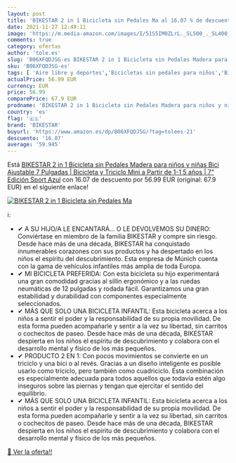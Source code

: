 ```yaml
---
layout: post
title: 'BIKESTAR 2 in 1 Bicicleta sin Pedales Ma al 16.07 % de descuento'
date: 2021-11-27 12:49:11
image: 'https://m.media-amazon.com/images/I/51S5IM0ZLrL._SL500_._SL400_.jpg'
comments: true
category: ofertas
author: 'tole.es'
slug: 'B06XFQDJSG-es BIKESTAR 2 in 1 Bicicleta sin Pedales Madera para niños y...'
sku: 'B06XFQDJSG-es'
tags: [ 'Aire libre y deportes','Bicicletas sin pedales para niños','Bicicletas, triciclos y correpasillos','Juguetes','Juguetes y juegos','bicicleta','bikestar', ]
actualPrice: 56.99 EUR
currency: EUR
price: 56.99
comparePrice: 67.9 EUR
prodname: 'BIKESTAR 2 in 1 Bicicleta sin Pedales Madera para niños y niñas Bici Ajustable 7 Pulgadas | Bicicleta y Triciclo Mini a Partir de 1-1 5 años | 7" Edición Sport Azul'
country: 'es'
flag: '🇪🇸'
brand: 'BIKESTAR'
buyurl: 'https://www.amazon.es/dp/B06XFQDJSG/?tag=tolees-21'
descuento: '16.07'
average: '59.945'
---
```


Está [BIKESTAR 2 in 1 Bicicleta sin Pedales Madera para niños y niñas Bici Ajustable 7 Pulgadas | Bicicleta y Triciclo Mini a Partir de 1-1 5 años | 7" Edición Sport Azul](https://www.amazon.es/dp/B06XFQDJSG/?tag=tolees-21) con 16.07 de descuento por 56.99 EUR (original: 67.9 EUR) en el siguiente enlace!

[![BIKESTAR 2 in 1 Bicicleta sin Pedales Ma](https://m.media-amazon.com/images/I/51S5IM0ZLrL._SL500_._SL400_.jpg)](https://www.amazon.es/dp/B06XFQDJSG/?tag=tolees-21)

ℹ️:

- ✔ A SU HIJO/A LE ENCANTARÁ... O LE DEVOLVEMOS SU DINERO: Conviértase en miembro de la familia BIKESTAR y compre sin riesgo. Desde hace más de una década, BIKESTAR ha conquistado innumerables corazones con sus productos y ha despertado en los niños el espíritu del descubrimiento. Esta empresa de Múnich cuenta con la gama de vehículos infantiles más amplia de toda Europa.
- ✔ MI BICICLETA PREFERIDA: Con esta bicicleta su hijo experimentará una gran comodidad gracias al sillín ergonómico y a las ruedas neumáticas de 12 pulgadas y rodada fácil. Garantizamos una gran estabilidad y durabilidad con componentes especialmente seleccionados.
- ✔ MÁS QUE SOLO UNA BICICLETA INFANTIL: Esta bicicleta acerca a los niños a sentir el poder y la responsabilidad de su propia movilidad. De esta forma pueden acompañarle y sentir a la vez su libertad, sin carritos o cochecitos de paseo. Desde hace más de una década, BIKESTAR despierta en los niños el espíritu de descubrimiento y colabora con el desarrollo mental y físico de los más pequeños.
- ✔ PRODUCTO 2 EN 1: Con pocos movimientos se convierte en un triciclo y una bici o al revés. Gracias a un diseño inteligente es posible usarlo como triciclo, pero también como cuadriciclo. Esta combinación es especialmente adecuada para todos aquellos que todavía estén algo inseguros sobre las piernas y tengan que ejercitar el sentido del equilibrio.
- ✔ MÁS QUE SOLO UNA BICICLETA INFANTIL: Esta bicicleta acerca a los niños a sentir el poder y la responsabilidad de su propia movilidad. De esta forma pueden acompañarle y sentir a la vez su libertad, sin carritos o cochecitos de paseo. Desde hace más de una década, BIKESTAR despierta en los niños el espíritu de descubrimiento y colabora con el desarrollo mental y físico de los más pequeños.

[🛒 Ver la oferta!!](https://www.amazon.es/dp/B06XFQDJSG/?tag=tolees-21)
